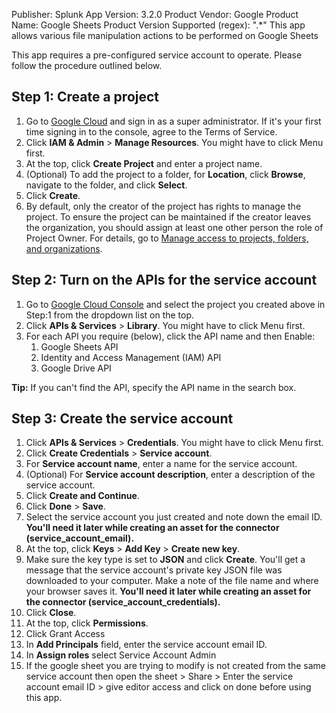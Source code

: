 Publisher: Splunk
App Version: 3.2.0
Product Vendor: Google
Product Name: Google Sheets
Product Version Supported (regex): ".*"
This app allows various file manipulation actions to be performed on Google Sheets

This app requires a pre-configured service account to operate. Please follow the procedure outlined below.

Step 1: Create a project
------------------------

1. Go to [Google Cloud](https://console.developers.google.com) and sign in as a super administrator. If it's your first time signing in to the console, agree to the Terms of Service.
2. Click **IAM &amp; Admin** &gt; **Manage Resources**. You might have to click Menu first.
3. At the top, click **Create Project** and enter a project name.
4. (Optional) To add the project to a folder, for **Location**, click **Browse**, navigate to the folder, and click **Select**.
5. Click **Create**.
6. By default, only the creator of the project has rights to manage the project. To ensure the project can be maintained if the creator leaves the organization, you should assign at least one other person the role of Project Owner. For details, go to [Manage access to projects, folders, and organizations](https://cloud.google.com/iam/docs/granting-changing-revoking-access).

Step 2: Turn on the APIs for the service account
------------------------------------------------

1. Go to [Google Cloud Console](https://console.cloud.google.com/) and select the project you created above in Step:1 from the dropdown list on the top.
2. Click **APIs &amp; Services** &gt; **Library**. You might have to click Menu first.
3. For each API you require (below), click the API name and then Enable: 
    1. Google Sheets API
    2. Identity and Access Management (IAM) API
    3. Google Drive API
       
 **Tip:** If you can't find the API, specify the API name in the search box.


Step 3: Create the service account
----------------------------------

1. Click **APIs &amp; Services** &gt; **Credentials**. You might have to click Menu first.
2. Click **Create Credentials** &gt; **Service account**.
3. For **Service account name**, enter a name for the service account.
4. (Optional) For **Service account description**, enter a description of the service account.
5. Click **Create and Continue**.
6. Click **Done** &gt; **Save**.
7. Select the service account you just created and note down the email ID.  **You'll need it later while creating an asset for the connector (service\_account\_email).**
8. At the top, click **Keys** &gt; **Add Key** &gt; **Create new key**.
9. Make sure the key type is set to **JSON** and click **Create**.  You'll get a message that the service account's private key JSON file was downloaded to your computer. Make a note of the file name and where your browser saves it. **You'll need it later while creating an asset for the connector (service\_account\_credentials).**
10. Click **Close**.
11. At the top, click **Permissions**.
12. Click Grant Access
13. In **Add Principals** field, enter the service account email ID.
14. In **Assign roles** select Service Account Admin
15. If the google sheet you are trying to modify is not created from the same service account then open the sheet &gt; Share &gt; Enter the service account email ID &gt; give editor access and click on done before using this app.
